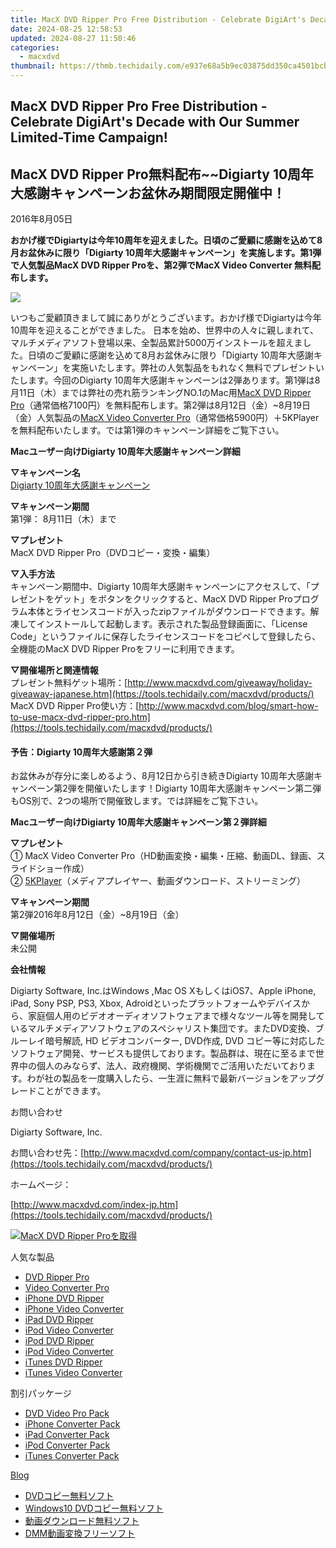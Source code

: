 ```yaml
---
title: MacX DVD Ripper Pro Free Distribution - Celebrate DigiArt's Decade with Our Summer Limited-Time Campaign!
date: 2024-08-25 12:58:53
updated: 2024-08-27 11:50:46
categories:
  - macxdvd
thumbnail: https://thmb.techidaily.com/e937e68a5b9ec03875dd350ca4501bcb740dbcf769458408d36b67b305252021.jpg
---
```


## MacX DVD Ripper Pro Free Distribution - Celebrate DigiArt's Decade with Our Summer Limited-Time Campaign!

## MacX DVD Ripper Pro無料配布\~\~Digiarty 10周年大感謝キャンペーンお盆休み期間限定開催中！

2016年8月05日

**おかげ様でDigiartyは今年10周年を迎えました。日頃のご愛顧に感謝を込めて8月お盆休みに限り「Digiarty 10周年大感謝キャンペーン」を実施します。第1弾で人気製品MacX DVD Ripper Proを、第2弾でMacX Video Converter 無料配布します。**

![](https://www.macxdvd.com/press-room/image/macxdvd-2016-giveaway-to-celebrate-10th-anniversary-jp.jpg)

いつもご愛顧頂きまして誠にありがとうございます。おかげ様でDigiartyは今年10周年を迎えることができました。 日本を始め、世界中の人々に親しまれて、マルチメディアソフト登場以来、全製品累計5000万インストールを超えました。日頃のご愛顧に感謝を込めて8月お盆休みに限り「Digiarty 10周年大感謝キャンペーン」を実施いたします。弊社の人気製品をもれなく無料でプレゼントいたします。今回のDigiarty 10周年大感謝キャンペーンは2弾あります。第1弾は8月11日（木）までは弊社の売れ筋ランキングNO.1のMac用[MacX DVD Ripper Pro](https://tools.techidaily.com/macxdvd/products/)（通常価格7100円）を無料配布します。第2弾は8月12日（金）\~8月19日（金）人気製品の[MacX Video Converter Pro](https://tools.techidaily.com/macxdvd/products/)（通常価格5900円）＋5KPlayerを無料配布いたします。では第1弾のキャンペーン詳細をご覧下さい。

**Macユーザー向けDigiarty 10周年大感謝キャンペーン詳細**

**▽キャンペーン名**  
[Digiarty 10周年大感謝キャンペーン](https://tools.techidaily.com/macxdvd/products/)

**▽キャンペーン期間**  
 第1弾： 8月11日（木）まで

**▽プレゼント**  
 MacX DVD Ripper Pro（DVDコピー・変換・編集）

**▽入手方法**  
 キャンペーン期間中、Digiarty 10周年大感謝キャンペーンにアクセスして、「プレゼントをゲット」をボタンをクリックすると、MacX DVD Ripper Proプログラム本体とライセンスコードが入ったzipファイルがダウンロードできます。解凍してインストールして起動します。表示された製品登録画面に、「License Code」というファイルに保存したライセンスコードをコピペして登録したら、全機能のMacX DVD Ripper Proをフリーに利用できます。

**▽開催場所と関連情報**  
 プレゼント無料ゲット場所：[http://www.macxdvd.com/giveaway/holiday-giveaway-japanese.htm](https://tools.techidaily.com/macxdvd/products/)   
MacX DVD Ripper Pro使い方：[http://www.macxdvd.com/blog/smart-how-to-use-macx-dvd-ripper-pro.htm](https://tools.techidaily.com/macxdvd/products/) 

  
#### 予告：Digiarty 10周年大感謝第２弾

お盆休みが存分に楽しめるよう、8月12日から引き続きDigiarty 10周年大感謝キャンペーン第2弾を開催いたします！Digiarty 10周年大感謝キャンペーン第二弾もOS別で、2つの場所で開催致します。では詳細をご覧下さい。

**Macユーザー向けDigiarty 10周年大感謝キャンペーン第２弾詳細**

**▽プレゼント**  
 ① MacX Video Converter Pro（HD動画変換・編集・圧縮、動画DL、録画、スライドショー作成）  
② [5KPlayer](https://tools.techidaily.com/5kplayer/products/)（メディアプレイヤー、動画ダウンロード、ストリーミング）

**▽キャンペーン期間**  
 第2弾2016年8月12日（金）\~8月19日（金）

**▽開催場所**  
 未公開

**会社情報**

Digiarty Software, Inc.はWindows ,Mac OS XもしくはiOS7、Apple iPhone, iPad, Sony PSP, PS3, Xbox, Adroidといったプラットフォームやデバイスから、家庭個人用のビデオオーディオソフトウェアまで様々なツール等を開発しているマルチメディアソフトウェアのスペシャリスト集団です。またDVD変換、ブルーレイ暗号解読, HD ビデオコンバーター, DVD作成, DVD コピー等に対応したソフトウェア開発、サービスも提供しております。製品群は、現在に至るまで世界中の個人のみならず、法人、政府機関、学術機関でご活用いただいております。わが社の製品を一度購入したら、一生涯に無料で最新バージョンをアップグレードことができます。

お問い合わせ

Digiarty Software, Inc.

お問い合わせ先：[http://www.macxdvd.com/company/contact-us-jp.htm](https://tools.techidaily.com/macxdvd/products/) 

ホームページ：

[http://www.macxdvd.com/index-jp.htm](https://tools.techidaily.com/macxdvd/products/) 

[![MacX DVD Ripper Proを取得](https://www.macxdvd.com/press-room/../banner/200-jp.png)](https://tools.techidaily.com/macxdvd/products/) 

人気な製品

* [DVD Ripper Pro](https://tools.techidaily.com/macxdvd/products/)
* [Video Converter Pro](https://tools.techidaily.com/macxdvd/products/)
* [iPhone DVD Ripper](https://tools.techidaily.com/macxdvd/products/)
* [iPhone Video Converter](https://tools.techidaily.com/macxdvd/products/)
* [iPad DVD Ripper](https://tools.techidaily.com/macxdvd/products/)
* [iPod Video Converter](https://tools.techidaily.com/macxdvd/products/)
* [iPod DVD Ripper](https://tools.techidaily.com/macxdvd/products/)
* [iPod Video Converter](https://tools.techidaily.com/macxdvd/products/)
* [iTunes DVD Ripper](https://tools.techidaily.com/macxdvd/products/)
* [iTunes Video Converter](https://tools.techidaily.com/macxdvd/products/)

割引パッケージ

* [DVD Video Pro Pack](https://tools.techidaily.com/macxdvd/products/)
* [iPhone Converter Pack](https://tools.techidaily.com/macxdvd/products/)
* [iPad Converter Pack](https://tools.techidaily.com/macxdvd/products/)
* [iPod Converter Pack](https://tools.techidaily.com/macxdvd/products/)
* [iTunes Converter Pack](https://tools.techidaily.com/macxdvd/products/)

[Blog](https://tools.techidaily.com/macxdvd/products/)

* [DVDコピー無料ソフト](https://tools.techidaily.com/macxdvd/products/)
* [Windows10 DVDコピー無料ソフト](https://tools.techidaily.com/macxdvd/products/)
* [動画ダウンロード無料ソフト](https://tools.techidaily.com/macxdvd/products/)
* [DMM動画変換フリーソフト](https://tools.techidaily.com/macxdvd/products/)

<ins class="adsbygoogle"
     style="display:block"
     data-ad-format="autorelaxed"
     data-ad-client="ca-pub-7571918770474297"
     data-ad-slot="1223367746"></ins>



<ins class="adsbygoogle"
     style="display:block"
     data-ad-client="ca-pub-7571918770474297"
     data-ad-slot="8358498916"
     data-ad-format="auto"
     data-full-width-responsive="true"></ins>
